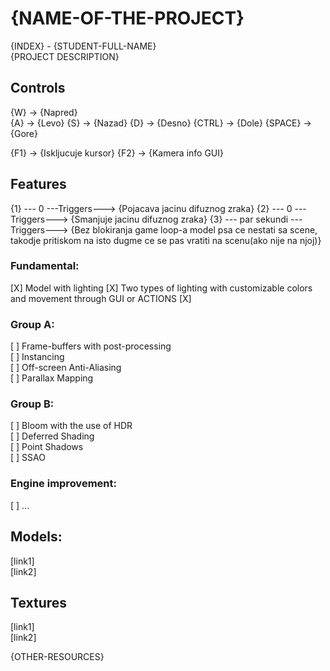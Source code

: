# {NAME-OF-THE-PROJECT}

{INDEX} - {STUDENT-FULL-NAME}  
{PROJECT DESCRIPTION}

## Controls

{W} -> {Napred}  
{A} -> {Levo}
{S} -> {Nazad}
{D} -> {Desno}
{CTRL} -> {Dole}
{SPACE} -> {Gore}

{F1} -> {Iskljucuje kursor}
{F2} -> {Kamera info GUI}

## Features

{1} --- 0 ---Triggers---> {Pojacava jacinu difuznog zraka}
{2} --- 0 ---Triggers---> {Smanjuje jacinu difuznog zraka}
{3} --- par sekundi ---Triggers---> {Bez blokiranja game loop-a model psa ce nestati sa scene, takodje pritiskom na isto
dugme ce se pas vratiti na scenu(ako nije na njoj)}

### Fundamental:

[X] Model with lighting
[X] Two types of lighting with customizable colors and movement through GUI or ACTIONS
[X]

### Group A:

[ ] Frame-buffers with post-processing   
[ ] Instancing  
[ ] Off-screen Anti-Aliasing  
[ ] Parallax Mapping

### Group B:

[ ] Bloom with the use of HDR  
[ ] Deferred Shading  
[ ] Point Shadows  
[ ] SSAO

### Engine improvement:

[ ] ...

## Models:

[link1]   
[link2]

## Textures

[link1]  
[link2]

{OTHER-RESOURCES}
